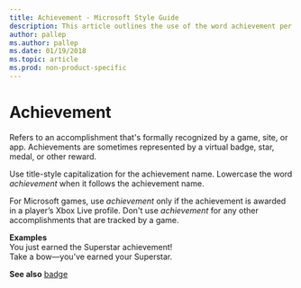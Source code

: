 ```yaml
---
title: Achievement - Microsoft Style Guide
description: This article outlines the use of the word achievement per Microsoft style guidelines, with examples.
author: pallep
ms.author: pallep
ms.date: 01/19/2018
ms.topic: article
ms.prod: non-product-specific
---
```


# Achievement

Refers to an accomplishment that's formally recognized by a game, site, or
app. Achievements are sometimes represented by a virtual badge, star,
medal, or other reward. 

Use title-style capitalization for the achievement name. Lowercase the word *achievement* when it follows the achievement name.

For Microsoft games, use *achievement* only if the achievement is awarded in a player’s Xbox Live profile. Don't use *achievement* for any other accomplishments that are tracked by a game. 

**Examples**<br />You just earned the Superstar achievement\! <br />Take a bow—you’ve earned your Superstar.

**See also** [badge](/style-guide/a-z-word-list-term-collections/b/badge)
